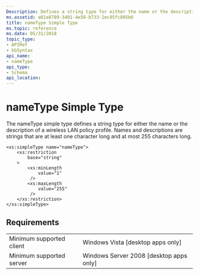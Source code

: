```yaml
---
Description: Defines a string type for either the name or the description of a wireless LAN policy profile.
ms.assetid: a01e8789-3401-4e58-b733-2ec95fc895b6
title: nameType Simple Type
ms.topic: reference
ms.date: 05/31/2018
topic_type: 
- APIRef
- kbSyntax
api_name: 
- nameType
api_type: 
- Schema
api_location: 
---
```


# nameType Simple Type

The nameType simple type defines a string type for either the name or the description of a wireless LAN policy profile. Names and descriptions are strings that are at least one character long and at most 255 characters long.

``` syntax
<xs:simpleType name="nameType">
    <xs:restriction
        base="string"
    >
        <xs:minLength
            value="1"
         />
        <xs:maxLength
            value="255"
         />
    </xs:restriction>
</xs:simpleType>
```

## Requirements



|                                     |                                                      |
|-------------------------------------|------------------------------------------------------|
| Minimum supported client<br/> | Windows Vista \[desktop apps only\]<br/>       |
| Minimum supported server<br/> | Windows Server 2008 \[desktop apps only\]<br/> |



 

 




